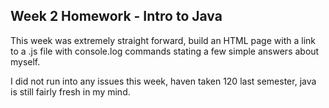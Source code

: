 ## Week 2 Homework - Intro to Java

This week was extremely straight forward, build an HTML page with a link to a .js file with console.log commands stating a few simple answers about myself.

I did not run into any issues this week, haven taken 120 last semester, java is still fairly fresh in my mind.
